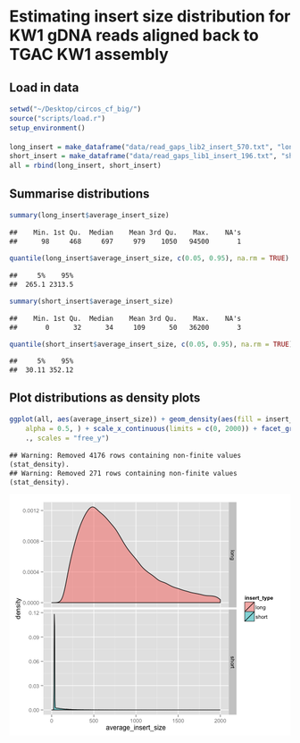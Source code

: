 Estimating insert size distribution for KW1 gDNA reads aligned back to TGAC KW1 assembly
========================================================


## Load in data

```r
setwd("~/Desktop/circos_cf_big/")
source("scripts/load.r")
setup_environment()

long_insert = make_dataframe("data/read_gaps_lib2_insert_570.txt", "long")
short_insert = make_dataframe("data/read_gaps_lib1_insert_196.txt", "short")
all = rbind(long_insert, short_insert)
```

## Summarise distributions

```r
summary(long_insert$average_insert_size)
```

```
##    Min. 1st Qu.  Median    Mean 3rd Qu.    Max.    NA's 
##      98     468     697     979    1050   94500       1
```

```r
quantile(long_insert$average_insert_size, c(0.05, 0.95), na.rm = TRUE)
```

```
##     5%    95% 
##  265.1 2313.5
```

```r
summary(short_insert$average_insert_size)
```

```
##    Min. 1st Qu.  Median    Mean 3rd Qu.    Max.    NA's 
##       0      32      34     109      50   36200       3
```

```r
quantile(short_insert$average_insert_size, c(0.05, 0.95), na.rm = TRUE)
```

```
##     5%    95% 
##  30.11 352.12
```


## Plot distributions as density plots


```r
ggplot(all, aes(average_insert_size)) + geom_density(aes(fill = insert_type), 
    alpha = 0.5, ) + scale_x_continuous(limits = c(0, 2000)) + facet_grid(insert_type ~ 
    ., scales = "free_y")
```

```
## Warning: Removed 4176 rows containing non-finite values (stat_density).
## Warning: Removed 271 rows containing non-finite values (stat_density).
```

![plot of chunk unnamed-chunk-3](figure/unnamed-chunk-3.png) 


